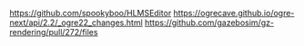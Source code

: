 https://github.com/spookyboo/HLMSEditor
https://ogrecave.github.io/ogre-next/api/2.2/_ogre22_changes.html
https://github.com/gazebosim/gz-rendering/pull/272/files
